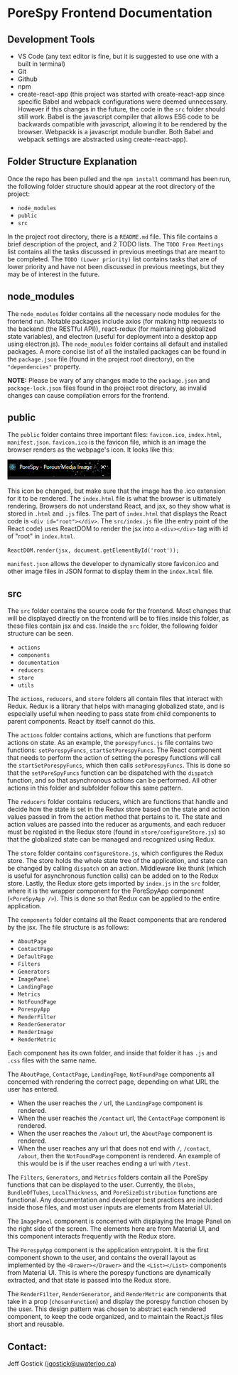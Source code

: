 # PoreSpy Frontend Documentation

## Development Tools

- VS Code (any text editor is fine, but it is suggested to use one with a built in terminal)
- Git
- Github
- npm
- create-react-app (this project was started with create-react-app since specific Babel and webpack configurations were deemed unnecessary. However if this changes in the future, the code in the `src` folder should still work. Babel is the javascript compiler that allows ES6 code to be backwards compatible with javascript, allowing it to be rendered by the browser. Webpackk is a javascript module bundler. Both Babel and webpack settings are abstracted using create-react-app).


## Folder Structure Explanation

Once the repo has been pulled and the `npm install` command has been run, the following folder structure should appear at the root directory of the project:

- `node_modules`
- `public`
- `src`

In the project root directory, there is a `README.md` file. This file contains a brief description of the project, and 2 TODO lists. The `TODO From Meetings` list contains all the tasks discussed in previous meetings that are meant to be completed. The `TODO (Lower priority)` list contains tasks that are of lower priority and have not been discussed in previous meetings, but they may be of interest in the future.


## node_modules

The `node_modules` folder contains all the necessary node modules for the frontend run. Notable packages include axios (for making http requests to the backend (the RESTful API)), react-redux (for maintaining globalized state variables), and electron (useful for deployment into a desktop app using electron.js). The `node_modules` folder contains all default and installed packages. A more concise list of all the installed packages can be found in the `package.json` file (found in the project root directory), on the `"dependencies"` property. 

**NOTE:** Please be wary of any changes made to the `package.json` and `package-lock.json` files found in the project root directory, as invalid changes can cause compilation errors for the frontend.


## public

The `public` folder contains three important files: `favicon.ico`, `index.html`, `manifest.json`. `favicon.ico` is the favicon file, which is an image the browser renders as the webpage's icon. It looks like this: 

![favicon.ico example](./faviconExample.PNG)

This icon be changed, but make sure that the image has the .ico extension for it to be rendered. The `index.html` file is what the browser is ultimately rendering. Browsers do not understand React, and jsx, so they show what is stored in `.html` and `.js` files. The part of `index.html` that displays the React code is `<div id="root"></div>`. The `src/index.js` file (the entry point of the React code) uses ReactDOM to render the jsx into a `<div></div>` tag with id of "root" in `index.html`.

`ReactDOM.render(jsx, document.getElementById('root'));`

`manifest.json` allows the developer to dynamically store favicon.ico and other image files in JSON format to display them in the `index.html` file.


## src

The `src` folder contains the source code for the frontend. Most changes that will be displayed directly on the frontend will be to files inside this folder, as these files contain jsx and css. Inside the `src` folder, the following folder structure can be seen.

- `actions`
- `components`
- `documentation`
- `reducers`
- `store`
- `utils`

The `actions`, `reducers`, and `store` folders all contain files that interact with Redux. Redux is a library that helps with managing globalized state, and is especially useful when needing to pass state from child components to parent components. React by itself cannot do this.

The `actions` folder contains actions, which are functions that perform actions on state. As an example, the `porespyfuncs.js` file contains two functions: `setPorespyFuncs`, `startSetPorespyFuncs`. The React component that needs to perform the action of setting the porespy functions will call the `startSetPorespyFuncs`, which then calls `setPorespyFuncs`. This is done so that the `setPoreSpyFuncs` function can be dispatched with the `dispatch` function, and so that asynchronous actions can be performed. All other actions in this folder and subfolder follow this same pattern.

The `reducers` folder contains reducers, which are functions that handle and decide how the state is set in the Redux store based on the state and action values passed in from the action method that pertains to it. The state and action values are passed into the reducer as arguments, and each reducer must be registed in the Redux store (found in `store/configureStore.js`) so that the globalized state can be managed and recognized using Redux.

The `store` folder contains `configureStore.js`, which configures the Redux store. The store holds the whole state tree of the application, and state can be changed by calling `dispatch` on an action. Middleware like thunk (which is useful for asynchronous function calls) can be added on to the Redux store. Lastly, the Redux store gets imported by `index.js` in the `src` folder, where it is the wrapper component for the PoreSpyApp component (`<PoreSpyApp />`). This is done so that Redux can be applied to the entire application.

The `components` folder contains all the React components that are rendered by the jsx. The file structure is as follows:

- `AboutPage`
- `ContactPage`
- `DefaultPage`
- `Filters`
- `Generators`
- `ImagePanel`
- `LandingPage`
- `Metrics`
- `NotFoundPage`
- `PorespyApp`
- `RenderFilter`
- `RenderGenerator`
- `RenderImage`
- `RenderMetric`

Each component has its own folder, and inside that folder it has `.js` and `.css` files with the same name.

The `AboutPage`, `ContactPage`, `LandingPage`, `NotFoundPage` components all concerned with rendering the correct page, depending on what URL the user has entered.

- When the user reaches the `/` url, the `LandingPage` component is rendered. 
- When the user reaches the `/contact` url, the `ContactPage` component is rendered.
- When the user reaches the `/about` url, the `AboutPage` component is rendered.
- When the user reaches any url that does not end with `/`, `/contact`, `/about`, then the `NotFoundPage` component is rendered. An example of this would be is if the user reaches ending a url with `/test`.

The `Filters`, `Generators`, and `Metrics` folders contain all the PoreSpy functions that can be displayed to the user. Currently, the `Blobs`, `BundleOfTubes`, `LocalThickness`, and `PoreSizeDistribution` functions are functional. Any documentation and developer best practices are included inside those files, and most user inputs are elements from Material UI.

The `ImagePanel` component is concerned with displaying the Image Panel on the right side of the screen. The elements here are from Material UI, and this component interacts frequently with the Redux store.

The `PorespyApp` component is the application entrypoint. It is the first component shown to the user, and contains the overall layout as implemented by the `<Drawer></Drawer>` and the `<List></List>` components from Material UI. This is where the porespy functions are dynamically extracted, and that state is passed into the Redux store.

The `RenderFilter`, `RenderGenerator`, and `RenderMetric` are components that take in a prop (`chosenFunction`) and display the porespy function chosen by the user. This design pattern was chosen to abstract each rendered component, to keep the code organized, and to maintain the React.js files short and reusable.


## Contact: 

Jeff Gostick (jgostick@uwaterloo.ca)

